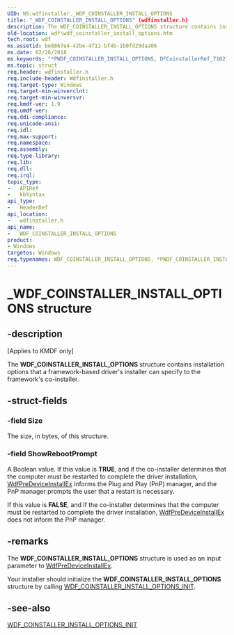 ```yaml
---
UID: NS:wdfinstaller._WDF_COINSTALLER_INSTALL_OPTIONS
title: "_WDF_COINSTALLER_INSTALL_OPTIONS" (wdfinstaller.h)
description: The WDF_COINSTALLER_INSTALL_OPTIONS structure contains installation options that a framework-based driver's installer can specify to the framework's co-installer.
old-location: wdf\wdf_coinstaller_install_options.htm
tech.root: wdf
ms.assetid: be8867e4-42be-4f11-bf4b-1b0fd29daa06
ms.date: 02/26/2018
ms.keywords: "*PWDF_COINSTALLER_INSTALL_OPTIONS, DFCoinstallerRef_71021229-7902-4d6a-a5f3-c9763860c7bf.xml, PWDF_COINSTALLER_INSTALL_OPTIONS, PWDF_COINSTALLER_INSTALL_OPTIONS structure pointer, WDF_COINSTALLER_INSTALL_OPTIONS, WDF_COINSTALLER_INSTALL_OPTIONS structure, _WDF_COINSTALLER_INSTALL_OPTIONS, kmdf.wdf_coinstaller_install_options, wdf.wdf_coinstaller_install_options, wdfinstaller/PWDF_COINSTALLER_INSTALL_OPTIONS, wdfinstaller/WDF_COINSTALLER_INSTALL_OPTIONS"
ms.topic: struct
req.header: wdfinstaller.h
req.include-header: Wdfinstaller.h
req.target-type: Windows
req.target-min-winverclnt: 
req.target-min-winversvr: 
req.kmdf-ver: 1.9
req.umdf-ver: 
req.ddi-compliance: 
req.unicode-ansi: 
req.idl: 
req.max-support: 
req.namespace: 
req.assembly: 
req.type-library: 
req.lib: 
req.dll: 
req.irql: 
topic_type:
-	APIRef
-	kbSyntax
api_type:
-	HeaderDef
api_location:
-	wdfinstaller.h
api_name:
-	WDF_COINSTALLER_INSTALL_OPTIONS
product:
- Windows
targetos: Windows
req.typenames: WDF_COINSTALLER_INSTALL_OPTIONS, *PWDF_COINSTALLER_INSTALL_OPTIONS
---
```


# _WDF_COINSTALLER_INSTALL_OPTIONS structure


## -description


<p class="CCE_Message">[Applies to KMDF only]</p>

The <b>WDF_COINSTALLER_INSTALL_OPTIONS</b> structure contains installation options that a framework-based driver's installer can specify to the framework's co-installer.


## -struct-fields




### -field Size

The size, in bytes, of this structure.


### -field ShowRebootPrompt

A Boolean value. If this value is <b>TRUE</b>, and if the co-installer determines that the computer must be restarted to complete the driver installation, <a href="https://msdn.microsoft.com/library/windows/hardware/ff548839">WdfPreDeviceInstallEx</a> informs the Plug and Play (PnP) manager, and the PnP manager prompts the user that a restart is necessary.  

If this value is <b>FALSE</b>, and if the co-installer determines that the computer must be restarted to complete the driver installation, <a href="https://msdn.microsoft.com/library/windows/hardware/ff548839">WdfPreDeviceInstallEx</a> does not inform the PnP manager. 


## -remarks



The <b>WDF_COINSTALLER_INSTALL_OPTIONS</b> structure is used as an input parameter to <a href="https://msdn.microsoft.com/library/windows/hardware/ff548839">WdfPreDeviceInstallEx</a>.

Your installer should initialize the <b>WDF_COINSTALLER_INSTALL_OPTIONS</b> structure by calling <a href="https://msdn.microsoft.com/library/windows/hardware/ff551243">WDF_COINSTALLER_INSTALL_OPTIONS_INIT</a>.




## -see-also




<a href="https://msdn.microsoft.com/library/windows/hardware/ff551243">WDF_COINSTALLER_INSTALL_OPTIONS_INIT</a>
 

 

